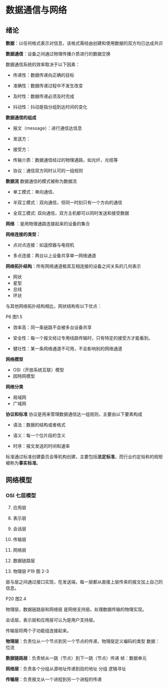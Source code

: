 # 数据通信与网络

## 绪论

**数据**：以任何格式表示对信息，该格式需经由创建和使用数据的双方均已达成共识

**数据通信**：设备之间通过物理传播介质进行的数据交换

数据通信系统的效率取决于以下因素：

* 传递性：数据传递向正确的目标
  
* 准确性：数据传递过程中不发生改变
  
* 及时性：数据传递必须及时完成

* 抖动性：抖动是指分组到达时间的变化

**数据通信的组成**

* 报文（message）：进行通信达信息
* 发送方：
  
* 接受方：
  
* 传输介质：数据通信经过的物理通路，如光纤，光缆等

* 协议：通信双方同时认可的一组规则

**数据流**
数据通信的模式被称为数据流
* 单工模式：单向通信、

* 半双工模式：双向通信，但同一时刻只有一个方向的通信

* 全双工模式:   双向通信，双方主机都可以同时发送和接受数据

**网络** ：是用物理通路连接起来的设备的集合

**网络连接的类型：**

* 点对点连接：如遥控器与电视机
  
* 多点连接：两台以上设备共享单一网络通道

**网络拓扑结构**：所有网络通道极其互相连接的设备之间关系的几何表示
* 网状
* 星型
* 总线
* 环状

与其他网络拓扑结构相比，网状结构有以下优点：

P6 图1.5
* 效率高：同一条链路不会被多台设备共享
  
* 安全性：每一个报文经过专用线路传输时，只有特定的接受方才能看到。

* 健壮性：某一条网络通道不可用，不会影响别的网络通道

**网络模型**
* OSI（开放系统互联）模型
* 因特网模型

**网络分类**
* 局域网
* 广域网

**协议和标准**
协议是用来管理数据通信达一组规则，主要由以下要素构成
* 语法：数据的结构或者格式
  
* 语义：每一个位片段的含义

* 时序：报文发送的时间和速率

标准通过标准创建委员会等机构创建，主要包括**法定标准**，而行业约定俗称的规矩被称为**事实标准**。

## 网络模型

### OSI 七层模型

7. 应用层
   
6. 表示层

5. 会话层
   
4. 传输层
   
3. 网络层
   
2. 数据链路层
   
1. 物理层
P19 图 2-3

层与层之间通过接口实现，在发送端，每一层都从直接上层传来的报文加上自己的信息。

P20 图2.4

物理层，数据链路层和网络层 是网络支持层。处理数据传输的物理实现。

会话层，表示层和应用层可认为是用户支持层。

传输层将两个子功能组连接起来。

**物理层**：负责位从一个节点到另一个节点的传递，物理层定义编码的类型
  数据：位流

**数据链路层**：负责帧从一跳（节点）到下一跳（节点）传递
  帧：数据单元

**网络层**：负责各个分组从源地址传递到目的地址
  分组
  逻辑寻址

**传输层**：负责报文从一个进程到另一个进程的传递





